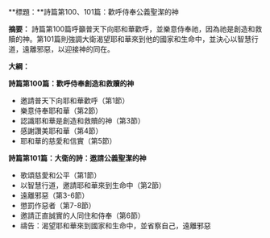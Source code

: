 **標題：**詩篇第100、101篇：歡呼侍奉公義聖潔的神

**摘要：**
詩篇第100篇呼籲普天下向耶和華歡呼，並樂意侍奉祂，因為祂是創造和救贖的神。第101篇則強調大衛渴望耶和華來到他的國家和生命中，並決心以智慧行道，遠離邪惡，以迎接神的同在。

**大綱：**

**詩篇第100篇：歡呼侍奉創造和救贖的神**
* 邀請普天下向耶和華歡呼（第1節）
* 樂意侍奉耶和華（第2節）
* 認識耶和華是創造和救贖的神（第3節）
* 感謝讚美耶和華（第4節）
* 耶和華的慈愛和信實（第5節）

**詩篇第101篇：大衛的詩：邀請公義聖潔的神**
* 歌頌慈愛和公平（第1節）
* 以智慧行道，邀請耶和華來到生命中（第2節）
* 遠離邪惡（第3-6節）
* 懲罰作惡者（第7-8節）
* 邀請正直誠實的人同住和侍奉（第6節）
* 禱告：渴望耶和華來到國家和生命中，並省察自己，遠離邪惡